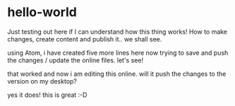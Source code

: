 # hello-world
Just testing out here if I can understand how this thing works!
How to make changes, create content and publish it.. we shall see.

using Atom, i have created
five more lines here
now trying to save and push the changes / update the online files. let's see!

that worked and now i am editing this online. will it push the changes to the version on my desktop?

yes it does! this is great :-D
